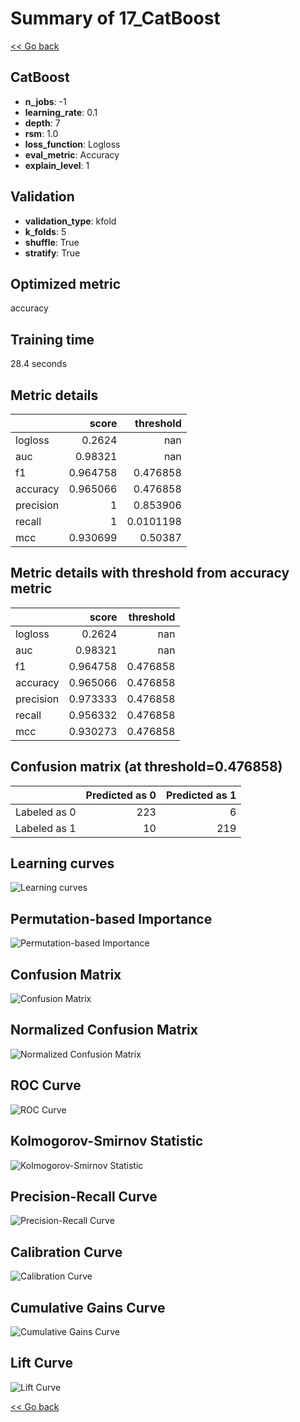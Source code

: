 # Summary of 17_CatBoost

[<< Go back](../README.md)


## CatBoost
- **n_jobs**: -1
- **learning_rate**: 0.1
- **depth**: 7
- **rsm**: 1.0
- **loss_function**: Logloss
- **eval_metric**: Accuracy
- **explain_level**: 1

## Validation
 - **validation_type**: kfold
 - **k_folds**: 5
 - **shuffle**: True
 - **stratify**: True

## Optimized metric
accuracy

## Training time

28.4 seconds

## Metric details
|           |    score |   threshold |
|:----------|---------:|------------:|
| logloss   | 0.2624   | nan         |
| auc       | 0.98321  | nan         |
| f1        | 0.964758 |   0.476858  |
| accuracy  | 0.965066 |   0.476858  |
| precision | 1        |   0.853906  |
| recall    | 1        |   0.0101198 |
| mcc       | 0.930699 |   0.50387   |


## Metric details with threshold from accuracy metric
|           |    score |   threshold |
|:----------|---------:|------------:|
| logloss   | 0.2624   |  nan        |
| auc       | 0.98321  |  nan        |
| f1        | 0.964758 |    0.476858 |
| accuracy  | 0.965066 |    0.476858 |
| precision | 0.973333 |    0.476858 |
| recall    | 0.956332 |    0.476858 |
| mcc       | 0.930273 |    0.476858 |


## Confusion matrix (at threshold=0.476858)
|              |   Predicted as 0 |   Predicted as 1 |
|:-------------|-----------------:|-----------------:|
| Labeled as 0 |              223 |                6 |
| Labeled as 1 |               10 |              219 |

## Learning curves
![Learning curves](learning_curves.png)

## Permutation-based Importance
![Permutation-based Importance](permutation_importance.png)
## Confusion Matrix

![Confusion Matrix](confusion_matrix.png)


## Normalized Confusion Matrix

![Normalized Confusion Matrix](confusion_matrix_normalized.png)


## ROC Curve

![ROC Curve](roc_curve.png)


## Kolmogorov-Smirnov Statistic

![Kolmogorov-Smirnov Statistic](ks_statistic.png)


## Precision-Recall Curve

![Precision-Recall Curve](precision_recall_curve.png)


## Calibration Curve

![Calibration Curve](calibration_curve_curve.png)


## Cumulative Gains Curve

![Cumulative Gains Curve](cumulative_gains_curve.png)


## Lift Curve

![Lift Curve](lift_curve.png)



[<< Go back](../README.md)
